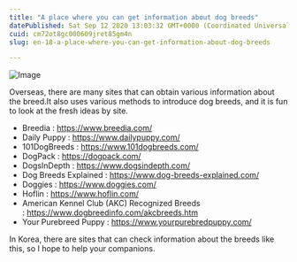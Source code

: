 ```yaml
---
title: "A place where you can get information about dog breeds"
datePublished: Sat Sep 12 2020 13:03:32 GMT+0000 (Coordinated Universal Time)
cuid: cm72ot8gc000609jret85gm4n
slug: en-18-a-place-where-you-can-get-information-about-dog-breeds

---
```



![Image](https://cdn.hashnode.com/res/hashnode/image/upload/v1739411691791/bb61a8cf-95a6-474b-919e-dce4cfa763b4.jpeg)

Overseas, there are many sites that can obtain various information about the breed.It also uses various methods to introduce dog breeds, and it is fun to look at the fresh ideas by site.

- Breedia : https://www.breedia.com/
- Daily Puppy : https://www.dailypuppy.com/
- 101DogBreeds : https://www.101dogbreeds.com/
- DogPack : https://dogpack.com/
- DogsInDepth : https://www.dogsindepth.com/
- Dog Breeds Explained : https://www.dog-breeds-explained.com/
- Doggies : https://www.doggies.com/
- Hoflin : https://www.hoflin.com/
- American Kennel Club (AKC) Recognized Breeds : https://www.dogbreedinfo.com/akcbreeds.htm
- Your Purebreed Puppy : https://www.yourpurebredpuppy.com/

In Korea, there are sites that can check information about the breeds like this, so I hope to help your companions.